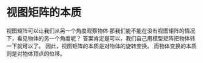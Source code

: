 # 视图矩阵的本质
视图矩阵可以让我们从另一个角度观察物体
那我们能不能在没有视图矩阵的情况下，看见物体的另一个角度呢？
答案肯定是可以，我们自己用模型矩阵把物体转一下就可以了。
因此，视图矩阵的本质是对物体的旋转变换。
而物体变换的本质则是对物体顶点的位移。





